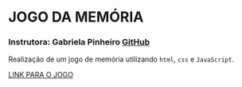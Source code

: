 # JOGO DA MEMÓRIA

### Instrutora: Gabriela Pinheiro [GitHub](https://github.com/SpruceGabriela)


Realização de um jogo de memória utilizando `html`, `css` e `JavaScript`.

[LINK PARA O JOGO](https://github.com/DiegoDimatteu/memory_game)